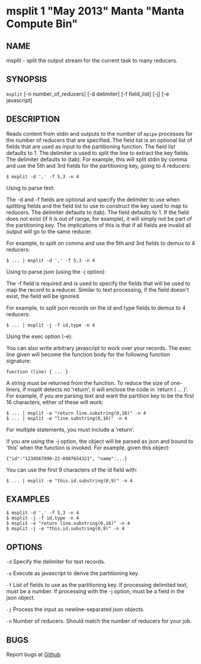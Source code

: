 msplit 1 "May 2013" Manta "Manta Compute Bin"
============================================

NAME
----

msplit - split the output stream for the current task to many reducers.

SYNOPSIS
--------

`msplit` [-n number_of_reducers] [-d delimiter] [-f field_list] [-j]
         [-e javascript]

DESCRIPTION
-----------

Reads content from stdin and outputs to the number of `mpipe` processes for the
number of reducers that are specified.  The field list is an optional list of
fields that are used as input to the partitioning function.  The field list
defaults to 1.  The delimiter is used to split the line to extract the key
fields.  The delimiter defaults to (tab).  For example, this will split stdin by
comma and use the 5th and 3rd fields for the partitioning key, going to 4
reducers:

    $ msplit -d ',' -f 5,3 -n 4

Using to parse text:

The -d and -f fields are optional and specify the delimiter to use when
splitting fields and the field list to use to construct the key used to map to
reducers.  The delimiter defaults to (tab).  The field defaults to 1.  If the
field does not exist (if it is out of range, for example), it will simply not be
part of the partitioning key.  The implications of this is that if all fields
are invalid all output will go to the same reducer.

For example, to split on comma and use the 5th and 3rd fields to demux to 4
reducers:

    $ ... | msplit -d ',' -f 5,3 -n 4

Using to parse json (using the -j option):

The -f field is required and is used to specify the fields that will be used to
map the record to a reducer.  Similar to text processing, if the field doesn't
exist, the field will be ignored.

For example, to split json records on the id and type fields to demux to 4
reducers:

    $ ... | msplit -j -f id,type -n 4

Using the exec option (-e):

You can also write arbitrary javascript to work over your records.  The exec
line given will become the function body for the following function signature:

    function (line) { ... }

A string must be returned from the function.  To reduce the size of one-liners,
if msplit detects no 'return', it will enclose the code in 'return ( ... )'.
For example, if you are parsing text and want the partition key to be the first
16 characters, either of these will work:

    $ ... | msplit -e "return line.substring(0,16)" -n 4
    $ ... | msplit -e "line.substring(0,16)" -n 4

For multiple statements, you must include a 'return'.

If you are using the -j option, the object will be parsed as json and bound to
'this' when the function is invoked.  For example, given this object:

    {"id":"1234567890-22-0987654321", "name":...}

You can use the first 9 characters of the id field with:

    $ ... | msplit -e "this.id.substring(0,9)" -n 4

EXAMPLES
--------

    $ msplit -d ',' -f 5,3 -n 4
    $ msplit -j -f id,type -n 4
    $ msplit -e "return line.substring(0,16)" -n 4
    $ msplit -j -e "this.id.substring(0,9)" -n 4

OPTIONS
-------

`-d`
  Specify the delimiter for text records.

`-e`
  Execute as javascript to derive the partitioning key.

`-f`
  List of fields to use as the partitioning key.  If processing delimited text,
  must be a number.  If processing with the -j option, must be a field in the
  json object.

`-j`
  Process the input as newline-separated json objects.

`-n`
  Number of reducers.  Should match the number of reducers for your job.

BUGS
----

Report bugs at [Github](https://github.com/joyent/manta-compute-bin/issues)
